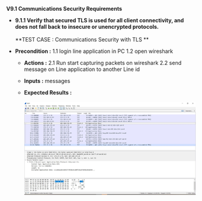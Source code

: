 **V9.1 Communications Security Requirements**<br>
* **9.1.1 Verify that secured TLS is used for all client connectivity, and does not fall back to
insecure or unencrypted protocols.**<br><br>
**TEST CASE : Communications Security with TLS **
* **Precondition :** 
    1.1 login line application in PC
    1.2 open wireshark 
     
  * **Actions :**
    2.1 Run start capturing packets on wireshark
    2.2 send message on Line application to another Line id
    
    
  * **Inputs :** messages 
  
  * **Expected Results :**  
  <br>![Line_msg](line_msg.jpg)<br>
    

